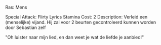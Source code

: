 Ras: Mens

Special Attack: Flirty Lyrics
	Stamina Cost: 2
	Description: Verleid een (menselijke) vijand. Hij zal voor 2 beurten gecontroleerd kunnen worden door Sebastian zelf

"Oh luister naar mijn lied, en dan weet je wat de liefde je aanbied!"


